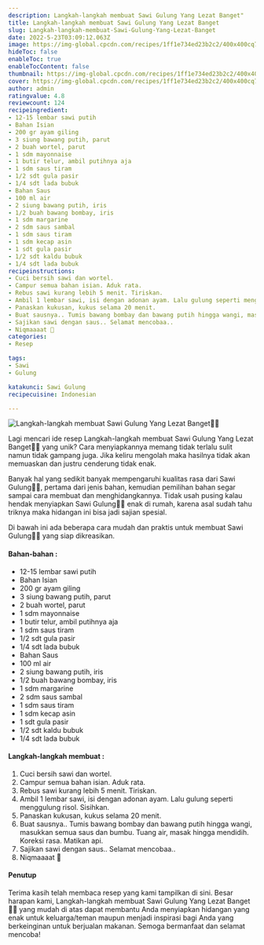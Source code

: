 ```yaml
---
description: Langkah-langkah membuat Sawi Gulung Yang Lezat Banget"
title: Langkah-langkah membuat Sawi Gulung Yang Lezat Banget
slug: Langkah-langkah-membuat-Sawi-Gulung-Yang-Lezat-Banget
date: 2022-5-23T03:09:12.063Z
image: https://img-global.cpcdn.com/recipes/1ff1e734ed23b2c2/400x400cq70/photo.jpg
hideToc: false
enableToc: true
enableTocContent: false
thumbnail: https://img-global.cpcdn.com/recipes/1ff1e734ed23b2c2/400x400cq70/photo.jpg
cover: https://img-global.cpcdn.com/recipes/1ff1e734ed23b2c2/400x400cq70/photo.jpg
author: admin
ratingvalue: 4.8
reviewcount: 124
recipeingredient:
- 12-15 lembar sawi putih
- Bahan Isian
- 200 gr ayam giling
- 3 siung bawang putih, parut
- 2 buah wortel, parut
- 1 sdm mayonnaise
- 1 butir telur, ambil putihnya aja
- 1 sdm saus tiram
- 1/2 sdt gula pasir
- 1/4 sdt lada bubuk
- Bahan Saus
- 100 ml air
- 2 siung bawang putih, iris
- 1/2 buah bawang bombay, iris
- 1 sdm margarine
- 2 sdm saus sambal
- 1 sdm saus tiram
- 1 sdm kecap asin
- 1 sdt gula pasir
- 1/2 sdt kaldu bubuk
- 1/4 sdt lada bubuk
recipeinstructions:
- Cuci bersih sawi dan wortel.
- Campur semua bahan isian. Aduk rata.
- Rebus sawi kurang lebih 5 menit. Tiriskan.
- Ambil 1 lembar sawi, isi dengan adonan ayam. Lalu gulung seperti menggulung risol. Sisihkan.
- Panaskan kukusan, kukus selama 20 menit.
- Buat sausnya.. Tumis bawang bombay dan bawang putih hingga wangi, masukkan semua saus dan bumbu. Tuang air, masak hingga mendidih. Koreksi rasa. Matikan api.
- Sajikan sawi dengan saus.. Selamat mencobaa..
- Niqmaaaat 🥰
categories:
- Resep

tags:
- Sawi
- Gulung

katakunci: Sawi Gulung
recipecuisine: Indonesian

---
```


![Langkah-langkah membuat Sawi Gulung Yang Lezat Banget👩‍🍳](https://img-global.cpcdn.com/recipes/1ff1e734ed23b2c2/400x400cq70/photo.jpg)

Lagi mencari ide resep Langkah-langkah membuat Sawi Gulung Yang Lezat Banget👩‍🍳 yang unik? Cara menyiapkannya memang tidak terlalu sulit namun tidak gampang juga. Jika keliru mengolah maka hasilnya tidak akan memuaskan dan justru cenderung tidak enak.

Banyak hal yang sedikit banyak mempengaruhi kualitas rasa dari Sawi Gulung👩‍🍳, pertama dari jenis bahan, kemudian pemilihan bahan segar sampai cara membuat dan menghidangkannya. Tidak usah pusing kalau hendak menyiapkan Sawi Gulung👩‍🍳 enak di rumah, karena asal sudah tahu triknya maka hidangan ini bisa jadi sajian spesial.

Di bawah ini ada beberapa cara mudah dan praktis untuk membuat Sawi Gulung👩‍🍳 yang siap dikreasikan.

<!--inarticleads1-->

#### Bahan-bahan :

- 12-15 lembar sawi putih
- Bahan Isian
- 200 gr ayam giling
- 3 siung bawang putih, parut
- 2 buah wortel, parut
- 1 sdm mayonnaise
- 1 butir telur, ambil putihnya aja
- 1 sdm saus tiram
- 1/2 sdt gula pasir
- 1/4 sdt lada bubuk
- Bahan Saus
- 100 ml air
- 2 siung bawang putih, iris
- 1/2 buah bawang bombay, iris
- 1 sdm margarine
- 2 sdm saus sambal
- 1 sdm saus tiram
- 1 sdm kecap asin
- 1 sdt gula pasir
- 1/2 sdt kaldu bubuk
- 1/4 sdt lada bubuk

<!--inarticleads2-->

#### Langkah-langkah membuat :

1. Cuci bersih sawi dan wortel.
1. Campur semua bahan isian. Aduk rata.
1. Rebus sawi kurang lebih 5 menit. Tiriskan.
1. Ambil 1 lembar sawi, isi dengan adonan ayam. Lalu gulung seperti menggulung risol. Sisihkan.
1. Panaskan kukusan, kukus selama 20 menit.
1. Buat sausnya.. Tumis bawang bombay dan bawang putih hingga wangi, masukkan semua saus dan bumbu. Tuang air, masak hingga mendidih. Koreksi rasa. Matikan api.
1. Sajikan sawi dengan saus.. Selamat mencobaa..
1. Niqmaaaat 🥰

#### Penutup

Terima kasih telah membaca resep yang kami tampilkan di sini. Besar harapan kami, Langkah-langkah membuat Sawi Gulung Yang Lezat Banget👩‍🍳 yang mudah di atas dapat membantu Anda menyiapkan hidangan yang enak untuk keluarga/teman maupun menjadi inspirasi bagi Anda yang berkeinginan untuk berjualan makanan. Semoga bermanfaat dan selamat mencoba!